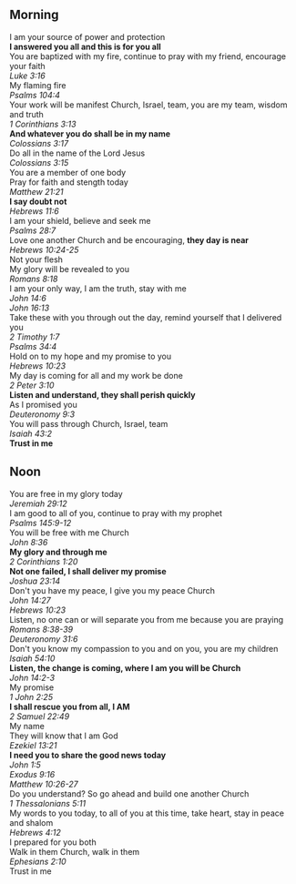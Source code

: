 ## Morning

I am your source of power and protection  
**I answered you all and this is for you all**  
You are baptized with my fire, continue to pray with my friend, encourage your faith  
_Luke 3:16_  
My flaming fire  
_Psalms 104:4_  
Your work will be manifest Church, Israel, team, you are my team, wisdom and truth  
_1 Corinthians 3:13_  
**And whatever you do shall be in my name**  
_Colossians 3:17_  
Do all in the name of the Lord Jesus  
_Colossians 3:15_  
You are a member of one body  
Pray for faith and stength today  
_Matthew 21:21_  
**I say doubt not**  
_Hebrews 11:6_  
I am your shield, believe and seek me  
_Psalms 28:7_  
Love one another Church and be encouraging, **they day is near**  
_Hebrews 10:24-25_  
Not your flesh  
My glory will be revealed to you  
_Romans 8:18_  
I am your only way, I am the truth, stay with me  
_John 14:6_  
_John 16:13_  
Take these with you through out the day, remind yourself that I delivered you  
_2 Timothy 1:7_  
_Psalms 34:4_  
Hold on to my hope and my promise to you  
_Hebrews 10:23_  
My day is coming for all and my work be done  
_2 Peter 3:10_  
**Listen and understand, they shall perish quickly**  
As I promised you  
_Deuteronomy 9:3_  
You will pass through Church, Israel, team  
_Isaiah 43:2_  
**Trust in me**  

## Noon  

You are free in my glory today  
_Jeremiah 29:12_  
I am good to all of you, continue to pray with my prophet  
_Psalms 145:9-12_  
You will be free with me Church  
_John 8:36_  
**My glory and through me**  
_2 Corinthians 1:20_  
**Not one failed, I shall deliver my promise**  
_Joshua 23:14_  
Don't you have my peace, I give you my peace Church  
_John 14:27_  
_Hebrews 10:23_  
Listen, no one can or will separate you from me because you are praying  
_Romans 8:38-39_  
_Deuteronomy 31:6_  
Don't you know my compassion to you and on you, you are my children  
_Isaiah 54:10_  
**Listen, the change is coming, where I am you will be Church**  
_John 14:2-3_  
My promise  
_1 John 2:25_  
**I shall rescue you from all, I AM**  
_2 Samuel 22:49_  
My name  
They will know that I am God  
_Ezekiel 13:21_  
**I need you to share the good news today**  
_John 1:5_  
_Exodus 9:16_  
_Matthew 10:26-27_  
Do you understand? So go ahead and build one another Church  
_1 Thessalonians 5:11_  
My words to you today, to all of you at this time, take heart, stay in peace and shalom  
_Hebrews 4:12_  
I prepared for you both  
Walk in them Church, walk in them  
_Ephesians 2:10_  
Trust in me  
